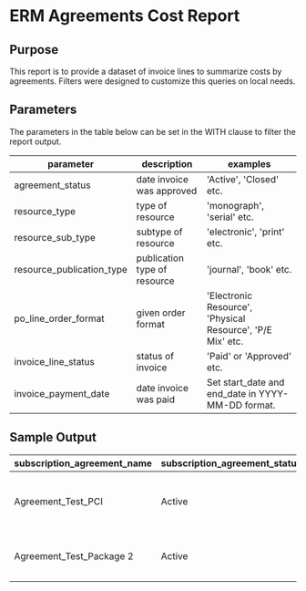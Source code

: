 # ERM Agreements Cost Report

## Purpose

This report is to provide a dataset of invoice lines to summarize costs by agreements. Filters were designed to customize this queries on local needs.

## Parameters

The parameters in the table below can be set in the WITH clause to filter the report output.

| parameter | description | examples |
| --- | --- | --- |
| agreement_status | date invoice was approved | 'Active', 'Closed' etc. |
| resource_type | type of resource | 'monograph', 'serial' etc. |
| resource_sub_type | subtype of resource | 'electronic', 'print' etc. |
| resource_publication_type | publication type of resource | 'journal', 'book'  etc. |
| po_line_order_format | given order format | 'Electronic Resource', 'Physical Resource', 'P/E Mix' etc. |
| invoice_line_status | status of invoice | 'Paid' or 'Approved' etc. |
| invoice_payment_date | date invoice was paid | Set start\_date and end\_date in YYYY-MM-DD format. |

## Sample Output

|subscription_agreement_name|subscription_agreement_status|entitlement_id|entitlement_active_from|entitlement_active_to|erm_resource_name|erm_resource_type|erm_resource_sub_type|erm_resource_publication_type|po_line_payment_status|po_line_is_package|po_line_order_format|invl_status|invoice_payment_date|invl_sub_total|invl_total|transactions_invl_total|
|----------|----------|----------|----------|----------|----------|----------|----------|----------|----------|----------|----------|----------|----------|----------|----------|----------|
|Agreement_Test_PCI |Active|934cd3cd-2a0f-476e-a740-51796bb1a480|||De Gruyter : Journal Package Mathematics, Physics, Engineering : 2019-07-08||||Fully Paid|true|Electronic Resource|Open||6300|6300||
|Agreement_Test_Package 2|Active|934cd3cd-2a0f-476e-a740-51796bb1a480|||BMJ Publishing Group : BMJ Journals Online Archive : NL||||Fully Paid|true|Electronic Resource|Paid||9000|9000|$9,000.00|
